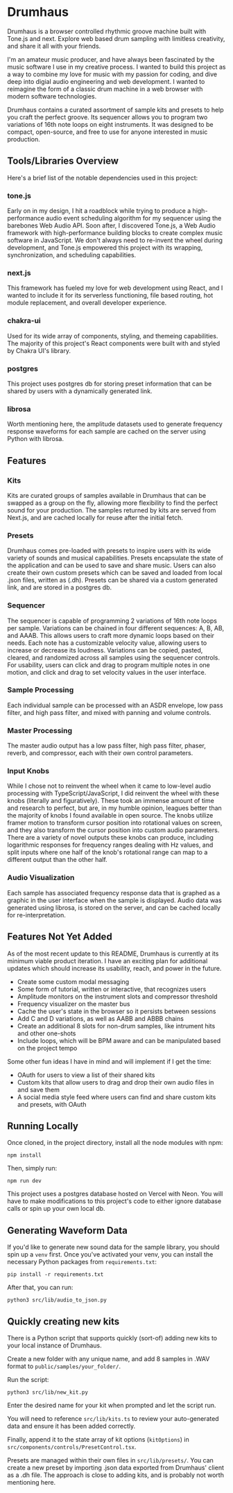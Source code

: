 # Drumhaus

Drumhaus is a browser controlled rhythmic groove machine built with Tone.js and next. Explore web based drum sampling with limitless creativity, and share it all with your friends.

I'm an amateur music producer, and have always been fascinated by the music software I use in my creative process. I wanted to build this project as a way to combine my love for music with my passion for coding, and dive deep into digial audio engineering and web development. I wanted to reimagine the form of a classic drum machine in a web browser with modern software technologies.

Drumhaus contains a curated assortment of sample kits and presets to help you craft the perfect groove. Its sequencer allows you to program two variations of 16th note loops on eight instruments. It was designed to be compact, open-source, and free to use for anyone interested in music production.

## Tools/Libraries Overview

Here's a brief list of the notable dependencies used in this project:

### tone.js

Early on in my design, I hit a roadblock while trying to produce a high-performance audio event scheduling algorithm for my sequencer using the barebones Web Audio API. Soon after, I discovered Tone.js, a Web Audio framework with high-performance building blocks to create complex music software in JavaScript. We don't always need to re-invent the wheel during development, and Tone.js empowered this project with its wrapping, synchronization, and scheduling capabilities.

### next.js

This framework has fueled my love for web development using React, and I wanted to include it for its serverless functioning, file based routing, hot module replacement, and overall developer experience.
 
### chakra-ui

Used for its wide array of components, styling, and themeing capabilities. The majority of this project's React components were built with and styled by Chakra UI's library.

### postgres

This project uses postgres db for storing preset information that can be shared by users with a dynamically generated link.

### librosa

Worth mentioning here, the amplitude datasets used to generate frequency response waveforms for each sample are cached on the server using Python with librosa.

## Features

### Kits

Kits are curated groups of samples available in Drumhaus that can be swapped as a group on the fly, allowing more flexibility to find the perfect sound for your production. The samples returned by kits are served from Next.js, and are cached locally for reuse after the initial fetch.

### Presets

Drumhaus comes pre-loaded with presets to inspire users with its wide variety of sounds and musical capabilities. Presets encapsulate the state of the application and can be used to save and share music. Users can also create their own custom presets which can be saved and loaded from local .json files, written as (.dh). Presets can be shared via a custom generated link, and are stored in a postgres db.

### Sequencer

The sequencer is capable of programming 2 variations of 16th note loops per sample. Variations can be chained in four different sequences: A, B, AB, and AAAB. This allows users to craft more dynamic loops based on their needs. Each note has a customizable velocity value, allowing users to increase or decrease its loudness. Variations can be copied, pasted, cleared, and randomized across all samples using the sequencer controls. For usability, users can click and drag to program multiple notes in one motion, and click and drag to set velocity values in the user interface.

### Sample Processing

Each individual sample can be processed with an ASDR envelope, low pass filter, and high pass filter, and mixed with panning and volume controls.

### Master Processing

The master audio output has a low pass filter, high pass filter, phaser, reverb, and compressor, each with their own control parameters.

### Input Knobs

While I chose not to reinvent the wheel when it came to low-level audio processing with TypeScript/JavaScript, I did reinvent the wheel with these knobs (literally and figuratively). These took an immense amount of time and research to perfect, but are, in my humble opinion, leagues better than the majority of knobs I found available in open source. The knobs utilize framer motion to transform cursor position into rotational values on screen, and they also transform the cursor position into custom audio parameters. There are a variety of novel outputs these knobs can produce, including logarithmic responses for frequency ranges dealing with Hz values, and split inputs where one half of the knob's rotational range can map to a different output than the other half.

### Audio Visualization

Each sample has associated frequency response data that is graphed as a graphic in the user interface when the sample is displayed. Audio data was generated using librosa, is stored on the server, and can be cached locally for re-interpretation.

## Features Not Yet Added

As of the most recent update to this README, Drumhaus is currently at its minimum viable product iteration. I have an exciting plan for additional updates which should increase its usability, reach, and power in the future.

- Create some custom modal messaging
- Some form of tutorial, written or interactive, that recognizes users
- Amplitude monitors on the instrument slots and compressor threshold
- Frequency visualizer on the master bus
- Cache the user's state in the browser so it persists between sessions
- Add C and D variations, as well as AABB and ABBB chains
- Create an additional 8 slots for non-drum samples, like intrument hits and other one-shots
- Include loops, which will be BPM aware and can be manipulated based on the project tempo

Some other fun ideas I have in mind and will implement if I get the time:

- OAuth for users to view a list of their shared kits
- Custom kits that allow users to drag and drop their own audio files in and save them
- A social media style feed where users can find and share custom kits and presets, with OAuth

## Running Locally

Once cloned, in the project directory, install all the node modules with npm:

```
npm install
```

Then, simply run:

```
npm run dev
```

This project uses a postgres database hosted on Vercel with Neon. You will have to make modifications to this project's code to either ignore database calls or spin up your own local db.

## Generating Waveform Data

If you'd like to generate new sound data for the sample library, you should spin up a `venv` first. Once you've activated your venv, you can install the necessary Python packages from `requirements.txt`:

```
pip install -r requirements.txt
```

After that, you can run:

```
python3 src/lib/audio_to_json.py
```

## Quickly creating new kits

There is a Python script that supports quickly (sort-of) adding new kits to your local instance of Drumhaus.

Create a new folder with any unique name, and add 8 samples in .WAV format to `public/samples/your_folder/`.

Run the script:

```
python3 src/lib/new_kit.py
```

Enter the desired name for your kit when prompted and let the script run.

You will need to reference `src/lib/kits.ts` to review your auto-generated data and ensure it has been added correctly.

Finally, append it to the state array of kit options (`kitOptions`) in `src/components/controls/PresetControl.tsx`.

Presets are managed within their own files in `src/lib/presets/`. You can create a new preset by importing .json data exported from Drumhaus' client as a .dh file. The approach is close to adding kits, and is probably not worth mentioning here.
